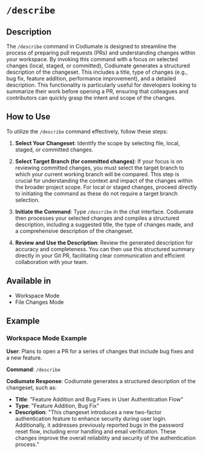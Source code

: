# `/describe`

<h2>Description</h2>

The `/describe` command in Codiumate is designed to streamline the process of preparing pull requests (PRs) and understanding changes within your workspace. By invoking this command with a focus on selected changes (local, staged, or committed), Codiumate generates a structured description of the changeset. This includes a title, type of changes (e.g., bug fix, feature addition, performance improvement), and a detailed description. This functionality is particularly useful for developers looking to summarize their work before opening a PR, ensuring that colleagues and contributors can quickly grasp the intent and scope of the changes.

<h2>How to Use</h2>

To utilize the `/describe` command effectively, follow these steps:

1. **Select Your Changeset**: Identify the scope by selecting file, local, staged, or committed changes. 

2. **Select Target Branch (for committed changes)**: If your focus is on reviewing committed changes, you must select the target branch to which your current working branch will be compared. This step is crucial for understanding the context and impact of the changes within the broader project scope. For local or staged changes, proceed directly to initiating the command as these do not require a target branch selection.

3. **Initiate the Command**: Type `/describe` in the chat interface. Codiumate then processes your selected changes and compiles a structured description, including a suggested title, the type of changes made, and a comprehensive description of the changeset.

4. **Review and Use the Description**: Review the generated description for accuracy and completeness. You can then use this structured summary directly in your Git PR, facilitating clear communication and efficient collaboration with your team.

<h2>Available in</h2>

- Workspace Mode
- File Changes Mode

<h2>Example</h2>

<h3>Workspace Mode Example</h3>

**User**: Plans to open a PR for a series of changes that include bug fixes and a new feature.

**Command**: `/describe`

**Codiumate Response**: Codiumate generates a structured description of the changeset, such as:

- **Title**: "Feature Addition and Bug Fixes in User Authentication Flow"
- **Type**: "Feature Addition, Bug Fix"
- **Description**: "This changeset introduces a new two-factor authentication feature to enhance security during user login. Additionally, it addresses previously reported bugs in the password reset flow, including error handling and email verification. These changes improve the overall reliability and security of the authentication process."

